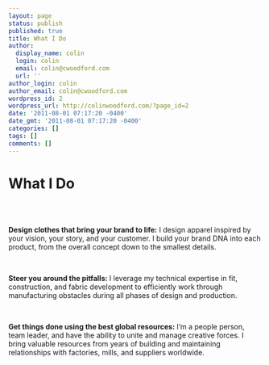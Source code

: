 ```yaml
---
layout: page
status: publish
published: true
title: What I Do
author:
  display_name: colin
  login: colin
  email: colin@cwoodford.com
  url: ''
author_login: colin
author_email: colin@cwoodford.com
wordpress_id: 2
wordpress_url: http://colinwoodford.com/?page_id=2
date: '2011-08-01 07:17:20 -0400'
date_gmt: '2011-08-01 07:17:20 -0400'
categories: []
tags: []
comments: []
---
```


<div class = "gallery2">
<h1>What I Do</h1>
</br /></br />
<p><strong>Design clothes that bring your brand to life:</strong> I design apparel inspired by your vision, your story, and your customer. I build your brand DNA into each product, from the overall concept down to the smallest details.</p>
<br />
<p><strong>Steer you around the pitfalls:</strong> I leverage my technical expertise in fit, construction, and fabric development to efficiently work through manufacturing obstacles during all phases of design and production.</p>
<br />
<p><strong>Get things done using the best global resources:</strong> Iʼm a people person, team leader, and have the ability to unite and manage creative forces. I bring valuable resources from years of building and maintaining relationships with factories, mills, and suppliers worldwide.</p>
</div>
